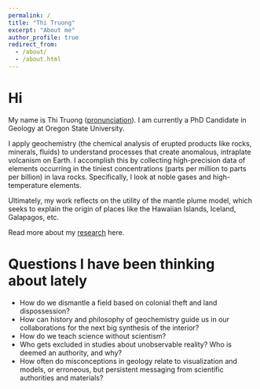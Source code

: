 ```yaml
---
permalink: /
title: "Thi Truong"
excerpt: "About me"
author_profile: true
redirect_from: 
  - /about/
  - /about.html
---
```


Hi
======
My name is Thi Truong ([pronunciation](https://namedrop.io/thitruong)). I am currently a PhD Candidate in Geology at Oregon State University.

I apply geochemistry (the chemical analysis of erupted products like rocks, minerals, fluids) to understand processes that create anomalous, intraplate volcanism on Earth. I accomplish this by collecting high-precision data of elements occurring in the tiniest concentrations (parts per million to parts per billion) in lava rocks. Specifically, I look at noble gases and high-temperature elements. 

Ultimately, my work reflects on the utility of the mantle plume model, which seeks to explain the origin of places like the Hawaiian Islands, Iceland, Galapagos, etc. 

Read more about my [research](https://thi-truong.github.io/publications/) here.

Questions I have been thinking about lately
======
* How do we dismantle a field based on colonial theft and land dispossession?
* How can history and philosophy of geochemistry guide us in our collaborations for the next big synthesis of the interior?
* How do we teach science without scientism?
* Who gets excluded in studies about unobservable reality? Who is deemed an authority, and why?
* How often do misconceptions in geology relate to visualization and models, or erroneous, but persistent messaging from scientific authorities and materials?
